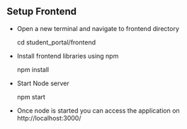 ## Setup Frontend

- Open a new terminal and navigate to frontend directory

  cd student_portal/frontend

- Install frontend libraries using npm

     npm install
- Start Node server

  npm start

- Once node is started you can access the application on http://localhost:3000/  

